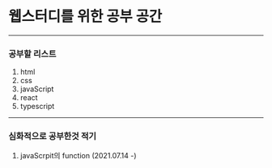 # 웹스터디를 위한 공부 공간
--------
### 공부할 리스트
1. html
2. css
3. javaScript 
4. react
5. typescript
----------
### 심화적으로 공부한것 적기
1. javaScrpit의 function (2021.07.14 -)
